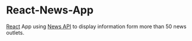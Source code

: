 # React-News-App
[React](https://facebook.github.io/react/) App using [News API](https://newsapi.org/) to display information form more than 50 news outlets.
